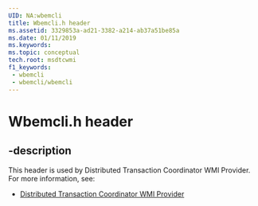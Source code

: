 ```yaml
---
UID: NA:wbemcli
title: Wbemcli.h header
ms.assetid: 3329853a-ad21-3382-a214-ab37a51be85a
ms.date: 01/11/2019
ms.keywords: 
ms.topic: conceptual
tech.root: msdtcwmi
f1_keywords:
 - wbemcli
 - wbemcli/wbemcli
---
```


# Wbemcli.h header


## -description

This header is used by Distributed Transaction Coordinator WMI Provider. For more information, see:

- [Distributed Transaction Coordinator WMI Provider](../_msdtcwmi/index.md)

